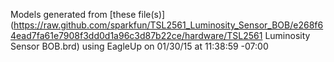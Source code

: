 Models generated from [these file(s)](https://raw.github.com/sparkfun/TSL2561_Luminosity_Sensor_BOB/e268f64ead7fa61e7908f3dd0d1a96c3d87b22ce/hardware/TSL2561 Luminosity Sensor BOB.brd) using EagleUp on 01/30/15 at 11:38:59 -07:00
